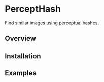 # PerceptHash

Find similar images using perceptual hashes.

## Overview

## Installation

## Examples

